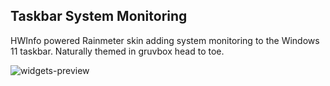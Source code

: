 ## Taskbar System Monitoring
HWInfo powered Rainmeter skin adding system monitoring to the Windows 11 taskbar. Naturally themed in gruvbox head to toe.


![widgets-preview](https://user-images.githubusercontent.com/1421495/130346173-b2bd501d-fd87-4f88-a55a-854d657ca8e2.png)
